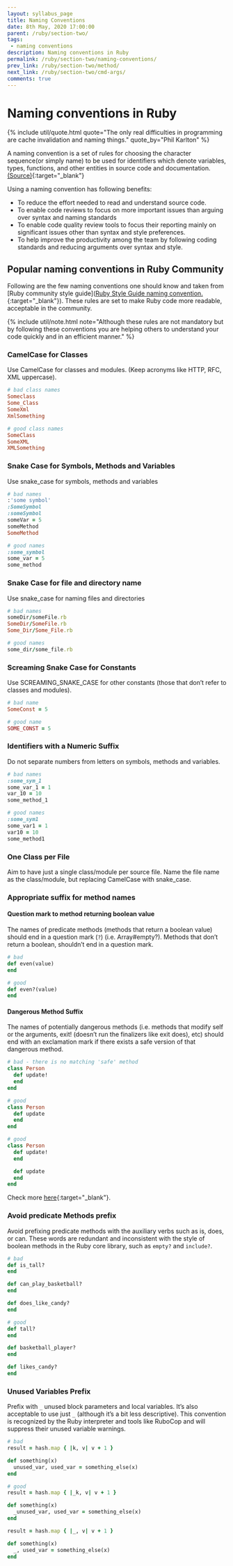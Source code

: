 ```yaml
---
layout: syllabus_page
title: Naming Conventions
date: 8th May, 2020 17:00:00
parent: /ruby/section-two/
tags:
 - naming conventions
description: Naming conventions in Ruby
permalink: /ruby/section-two/naming-conventions/
prev_link: /ruby/section-two/method/
next_link: /ruby/section-two/cmd-args/
comments: true
---
```


# Naming conventions in Ruby

{% include util/quote.html
    quote="The only real difficulties in programming are cache invalidation and naming things."
    quote_by="Phil Karlton"
%}

A naming convention is a set of rules for choosing the character sequence(or simply name) to be used for
identifiers which denote variables, types, functions, and other entities in source code and documentation.
[(Source)](https://en.wikipedia.org/wiki/Naming_convention_(programming)){:target="_blank"}

Using a naming convention has following benefits:

- To reduce the effort needed to read and understand source code.
- To enable code reviews to focus on more important issues than arguing over syntax and naming standards
- To enable code quality review tools to focus their reporting mainly on significant issues other than syntax
  and style preferences.
- To help improve the productivity among the team by following coding standards and reducing arguments over
  syntax and style.

## Popular naming conventions in Ruby Community

Following are the few naming conventions one should know and taken from
[Ruby community style guide]([Ruby Style Guide naming convention.](https://rubystyle.guide/#naming-conventions){:target="_blank"}).
These rules are set to make Ruby code more readable, acceptable in the community.

{% include util/note.html
    note="Although these rules are not mandatory but by following these conventions you are helping others
to understand your code quickly and in an efficient manner."
%}

### CamelCase for Classes

Use CamelCase for classes and modules. (Keep acronyms like HTTP, RFC, XML uppercase).

```ruby
# bad class names
Someclass
Some_Class
SomeXml
XmlSomething

# good class names
SomeClass
SomeXML
XMLSomething
```

### Snake Case for Symbols, Methods and Variables

Use snake_case for symbols, methods and variables

```ruby
# bad names
:'some symbol'
:SomeSymbol
:someSymbol
someVar = 5
someMethod
SomeMethod

# good names
:some_symbol
some_var = 5
some_method
```

### Snake Case for file and directory name

Use snake_case for naming files and directories

```ruby
# bad names
someDir/someFile.rb
SomeDir/SomeFile.rb
Some_Dir/Some_File.rb

# good names
some_dir/some_file.rb
```

### Screaming Snake Case for Constants

Use SCREAMING_SNAKE_CASE for other constants (those that don’t refer to classes and modules).

```ruby
# bad name
SomeConst = 5

# good name
SOME_CONST = 5
```

### Identifiers with a Numeric Suffix

Do not separate numbers from letters on symbols, methods and variables.

```ruby
# bad names
:some_sym_1
some_var_1 = 1
var_10 = 10
some_method_1

# good names
:some_sym1
some_var1 = 1
var10 = 10
some_method1
```

### One Class per File

Aim to have just a single class/module per source file. Name the file name as the class/module, but replacing
CamelCase with snake_case.

### Appropriate suffix for method names

#### Question mark to method returning boolean value

The names of predicate methods (methods that return a boolean value) should end in a question mark (`?`) (i.e.
Array#empty?). Methods that don’t return a boolean, shouldn’t end in a question mark.

```ruby
# bad
def even(value)
end

# good
def even?(value)
end
```

#### Dangerous Method Suffix

The names of potentially dangerous methods (i.e. methods that modify self or the arguments, exit! (doesn’t run
the finalizers like exit does), etc) should end with an exclamation mark if there exists a safe version of that
dangerous method.

```ruby
# bad - there is no matching 'safe' method
class Person
  def update!
  end
end

# good
class Person
  def update
  end
end

# good
class Person
  def update!
  end

  def update
  end
end
```

Check more [here](https://rubystyle.guide/#dangerous-method-bang){:target="_blank"}.

### Avoid predicate Methods prefix

Avoid prefixing predicate methods with the auxiliary verbs such as is, does, or can. These words are redundant
and inconsistent with the style of boolean methods in the Ruby core library, such as `empty?` and `include?`.

```ruby
# bad
def is_tall?
end

def can_play_basketball?
end

def does_like_candy?
end

# good
def tall?
end

def basketball_player?
end

def likes_candy?
end
```

### Unused Variables Prefix

Prefix with `_` unused block parameters and local variables. It’s also acceptable to use just `_` (although
it’s a bit less descriptive). This convention is recognized by the Ruby interpreter and tools like RuboCop and
will suppress their unused variable warnings.

```ruby
# bad
result = hash.map { |k, v| v + 1 }

def something(x)
  unused_var, used_var = something_else(x)
end

# good
result = hash.map { |_k, v| v + 1 }

def something(x)
  _unused_var, used_var = something_else(x)
end

result = hash.map { |_, v| v + 1 }

def something(x)
  _, used_var = something_else(x)
end
```
